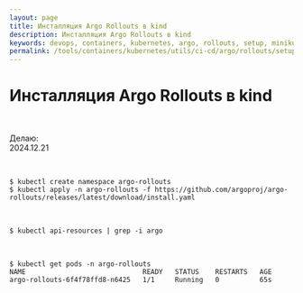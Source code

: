 ```yaml
---
layout: page
title: Инсталляция Argo Rollouts в kind
description: Инсталляция Argo Rollouts в kind
keywords: devops, containers, kubernetes, argo, rollouts, setup, minikube
permalink: /tools/containers/kubernetes/utils/ci-cd/argo/rollouts/setup/
---
```


# Инсталляция Argo Rollouts в kind

<br/>

Делаю:  
2024.12.21

<br/>

```
$ kubectl create namespace argo-rollouts
$ kubectl apply -n argo-rollouts -f https://github.com/argoproj/argo-rollouts/releases/latest/download/install.yaml
```

<br/>

```
$ kubectl api-resources | grep -i argo
```

<br/>

```
$ kubectl get pods -n argo-rollouts
NAME                             READY   STATUS    RESTARTS   AGE
argo-rollouts-6f4f78ffd8-n6425   1/1     Running   0          65s
```
